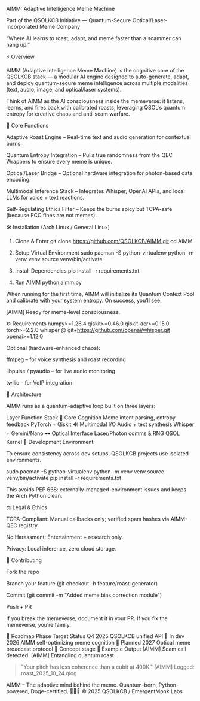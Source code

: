 AIMM: Adaptive Intelligence Meme Machine

Part of the QSOLKCB
 Initiative — Quantum-Secure Optical/Laser-Incorporated Meme Company

“Where AI learns to roast, adapt, and meme faster than a scammer can hang up.”

⚡ Overview

AIMM (Adaptive Intelligence Meme Machine) is the cognitive core of the QSOLKCB stack — a modular AI engine designed to auto-generate, adapt, and deploy quantum-secure meme intelligence across multiple modalities (text, audio, image, and optical/laser systems).

Think of AIMM as the AI consciousness inside the memeverse: it listens, learns, and fires back with calibrated roasts, leveraging QSOL’s quantum entropy for creative chaos and anti-scam warfare.

🧠 Core Functions

Adaptive Roast Engine – Real-time text and audio generation for contextual burns.

Quantum Entropy Integration – Pulls true randomness from the QEC Wrappers
 to ensure every meme is unique.

Optical/Laser Bridge – Optional hardware integration for photon-based data encoding.

Multimodal Inference Stack – Integrates Whisper, OpenAI APIs, and local LLMs for voice + text reactions.

Self-Regulating Ethics Filter – Keeps the burns spicy but TCPA-safe (because FCC fines are not memes).

🛠 Installation (Arch Linux / General Linux)
1. Clone & Enter
git clone https://github.com/QSOLKCB/AIMM.git
cd AIMM

2. Setup Virtual Environment
sudo pacman -S python-virtualenv
python -m venv venv
source venv/bin/activate

3. Install Dependencies
pip install -r requirements.txt

4. Run AIMM
python aimm.py


When running for the first time, AIMM will initialize its Quantum Context Pool and calibrate with your system entropy.
On success, you’ll see:

[AIMM] Ready for meme-level consciousness.

⚙️ Requirements
numpy>=1.26.4
qiskit>=0.46.0
qiskit-aer>=0.15.0
torch>=2.2.0
whisper @ git+https://github.com/openai/whisper.git
openai>=1.12.0


Optional (hardware-enhanced chaos):

ffmpeg – for voice synthesis and roast recording

libpulse / pyaudio – for live audio monitoring

twilio – for VoIP integration

🔬 Architecture

AIMM runs as a quantum-adaptive loop built on three layers:

Layer	Function	Stack
🧩 Core Cognition	Meme intent parsing, entropy feedback	PyTorch + Qiskit
🔊 Multimodal I/O	Audio + text synthesis	Whisper + Gemini/Nano
🕶️ Optical Interface	Laser/Photon comms & RNG	QSOL Kernel
🧰 Development Environment

To ensure consistency across dev setups, QSOLKCB projects use isolated environments.

sudo pacman -S python-virtualenv
python -m venv venv
source venv/bin/activate
pip install -r requirements.txt


This avoids PEP 668: externally-managed-environment issues and keeps the Arch Python clean.

⚖️ Legal & Ethics

TCPA-Compliant: Manual callbacks only; verified spam hashes via AIMM-QEC registry.

No Harassment: Entertainment + research only.

Privacy: Local inference, zero cloud storage.

🤝 Contributing

Fork the repo

Branch your feature (git checkout -b feature/roast-generator)

Commit (git commit -m "Added meme bias correction module")

Push + PR

If you break the memeverse, document it in your PR. If you fix the memeverse, you’re family.

🧭 Roadmap
Phase	Target	Status
Q4 2025	QSOLKCB unified API	🔧 In dev
2026	AIMM self-optimizing meme cognition	🧠 Planned
2027	Optical meme broadcast protocol	🔬 Concept stage
💬 Example Output
[AIMM] Scam call detected.
[AIMM] Entangling quantum roast...
> "Your pitch has less coherence than a cubit at 400K."
[AIMM] Logged: roast_2025_10_24.qlog


AIMM – The adaptive mind behind the meme.
Quantum-born, Python-powered, Doge-certified. 🐶🧠💥
© 2025 QSOLKCB / EmergentMonk Labs
